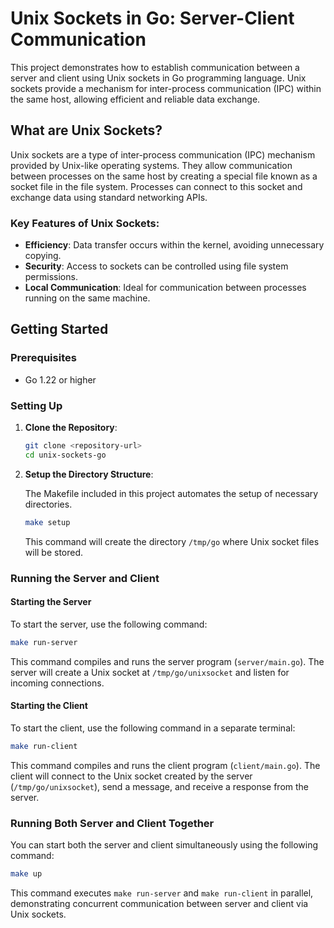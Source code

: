 # Unix Sockets in Go: Server-Client Communication

This project demonstrates how to establish communication between a server and client using Unix sockets in Go programming language. Unix sockets provide a mechanism for inter-process communication (IPC) within the same host, allowing efficient and reliable data exchange.

## What are Unix Sockets?

Unix sockets are a type of inter-process communication (IPC) mechanism provided by Unix-like operating systems. They allow communication between processes on the same host by creating a special file known as a socket file in the file system. Processes can connect to this socket and exchange data using standard networking APIs.

### Key Features of Unix Sockets:
- **Efficiency**: Data transfer occurs within the kernel, avoiding unnecessary copying.
- **Security**: Access to sockets can be controlled using file system permissions.
- **Local Communication**: Ideal for communication between processes running on the same machine.

## Getting Started

### Prerequisites

- Go 1.22 or higher

### Setting Up

1. **Clone the Repository**:

   ```bash
   git clone <repository-url>
   cd unix-sockets-go
   ```

2. **Setup the Directory Structure**:

   The Makefile included in this project automates the setup of necessary directories.

   ```bash
   make setup
   ```

   This command will create the directory `/tmp/go` where Unix socket files will be stored.

### Running the Server and Client

#### Starting the Server

To start the server, use the following command:

```bash
make run-server
```

This command compiles and runs the server program (`server/main.go`). The server will create a Unix socket at `/tmp/go/unixsocket` and listen for incoming connections.

#### Starting the Client

To start the client, use the following command in a separate terminal:

```bash
make run-client
```

This command compiles and runs the client program (`client/main.go`). The client will connect to the Unix socket created by the server (`/tmp/go/unixsocket`), send a message, and receive a response from the server.

### Running Both Server and Client Together

You can start both the server and client simultaneously using the following command:

```bash
make up
```

This command executes `make run-server` and `make run-client` in parallel, demonstrating concurrent communication between server and client via Unix sockets.